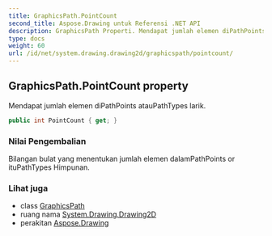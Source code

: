 ```yaml
---
title: GraphicsPath.PointCount
second_title: Aspose.Drawing untuk Referensi .NET API
description: GraphicsPath Properti. Mendapat jumlah elemen diPathPoints atauPathTypes larik.
type: docs
weight: 60
url: /id/net/system.drawing.drawing2d/graphicspath/pointcount/
---
```

## GraphicsPath.PointCount property

Mendapat jumlah elemen diPathPoints atauPathTypes larik.

```csharp
public int PointCount { get; }
```

### Nilai Pengembalian

Bilangan bulat yang menentukan jumlah elemen dalamPathPoints or ituPathTypes Himpunan.

### Lihat juga

* class [GraphicsPath](../)
* ruang nama [System.Drawing.Drawing2D](../../graphicspath/)
* perakitan [Aspose.Drawing](../../../)


